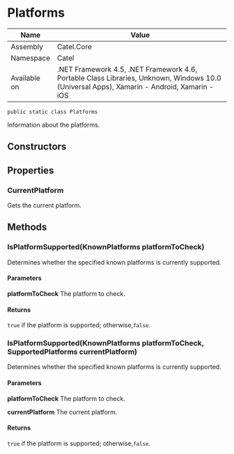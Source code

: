 

# Platforms

Name|Value
---|---
Assembly|Catel.Core
Namespace|Catel
Available on|.NET Framework 4.5, .NET Framework 4.6, Portable Class Libraries, Unknown, Windows 10.0 (Universal Apps), Xamarin - Android, Xamarin - iOS

```
public static class Platforms
```

Information about the platforms.



## Constructors

## Properties

### CurrentPlatform

Gets the current platform.



## Methods

### IsPlatformSupported(KnownPlatforms platformToCheck)

Determines whether the specified known platforms is currently supported.

#### Parameters

**platformToCheck**
The platform to check.

#### Returns

`true` if the platform is supported; otherwise,`false`.



### IsPlatformSupported(KnownPlatforms platformToCheck, SupportedPlatforms currentPlatform)

Determines whether the specified known platforms is currently supported.

#### Parameters

**platformToCheck**
The platform to check.

**currentPlatform**
The current platform.

#### Returns

`true` if the platform is supported; otherwise,`false`.



